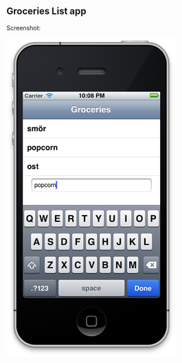 Groceries List app
-----------------------

Screenshot:

![List view](https://github.com/kottkrig/iGroceries/raw/master/shots/list.png)
